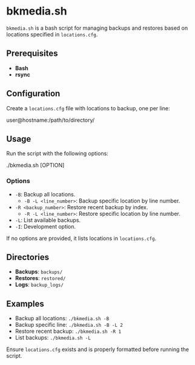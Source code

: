 # bkmedia.sh

`bkmedia.sh` is a bash script for managing backups and restores based on locations specified in `locations.cfg`.

## Prerequisites

- **Bash**
- **rsync**

## Configuration

Create a `locations.cfg` file with locations to backup, one per line:

user@hostname:/path/to/directory/

## Usage

Run the script with the following options:

./bkmedia.sh [OPTION]

### Options

- `-B`: Backup all locations.
  - `-B -L <line_number>`: Backup specific location by line number.
- `-R <backup_number>`: Restore recent backup by index.
  - `-R -L <line_number>`: Restore specific location by line number.
- `-L`: List available backups.
- `-I`: Development option.

If no options are provided, it lists locations in `locations.cfg`.

## Directories

- **Backups**: `backups/`
- **Restores**: `restored/`
- **Logs**: `backup_logs/`

## Examples

- Backup all locations: `./bkmedia.sh -B`
- Backup specific line: `./bkmedia.sh -B -L 2`
- Restore recent backup: `./bkmedia.sh -R 1`
- List backups: `./bkmedia.sh -L`

Ensure `locations.cfg` exists and is properly formatted before running the script.
